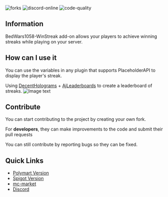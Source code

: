 ![forks](https://img.shields.io/github/forks/reussy/BedWars1058-WinStreak?color=yellow&style=for-the-badge&logo=github) ![discord-online](https://img.shields.io/discord/871270710214000681?color=blue&logo=discord&label=DISCORD&style=for-the-badge) ![code-quality](https://img.shields.io/codacy/grade/1e1dc3fdb98c43a796424b2c4ed71e98?style=for-the-badge&logo=codacy)

## Information

BedWars1058-WinStreak add-on allows your players to achieve winning streaks while playing on your server.

## How can I use it

You can use the variables in any plugin that supports PlaceholderAPI to display the player's streak.

Using [DecentHolograms][decent-holograms] + [AjLeaderboards][ajleaderboards] to create a leaderboard of streaks.
![Image text](https://i.imgur.com/tz0IGkO.png)

## Contribute

You can start contributing to the project by creating your own fork.

For **developers**, they can make improvements to the code and submit their pull requests

You can still contribute by reporting bugs so they can be fixed.

## Quick Links

- [Polymart Version][polymart]
- [Spigot Version][spigot]
- [mc-market][mc-market]
- [Discord][discord]

[polymart]: https://polymart.org/resource/winstreak-bedwars1058-add-on.1871

[spigot]: https://www.spigotmc.org/resources/bedwars1058-winstreak-addon-sqlite-mysql.97509/

[mc-market]: https://www.mc-market.org/resources/24131/

[discord]: https://discord.gg/nx7E9vecWp

[decent-holograms]: https://www.spigotmc.org/resources/decent-holograms-1-8-1-18-2-papi-support-no-dependencies.96927/

[ajleaderboards]: https://www.spigotmc.org/resources/ajleaderboards.85548/
